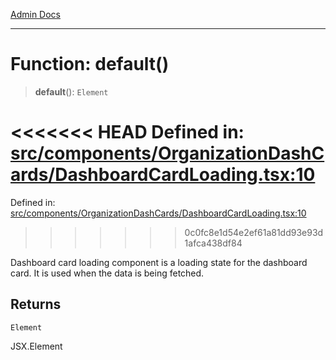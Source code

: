 [Admin Docs](/)

***

# Function: default()

> **default**(): `Element`

<<<<<<< HEAD
Defined in: [src/components/OrganizationDashCards/DashboardCardLoading.tsx:10](https://github.com/abhassen44/talawa-admin/blob/285f7384c3d26b5028a286d84f89b85120d130a2/src/components/OrganizationDashCards/DashboardCardLoading.tsx#L10)
=======
Defined in: [src/components/OrganizationDashCards/DashboardCardLoading.tsx:10](https://github.com/PalisadoesFoundation/talawa-admin/blob/main/src/components/OrganizationDashCards/DashboardCardLoading.tsx#L10)
>>>>>>> 0c0fc8e1d54e2ef61a81dd93e93d1afca438df84

Dashboard card loading component is a loading state for the dashboard card. It is used when the data is being fetched.

## Returns

`Element`

JSX.Element
